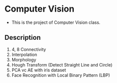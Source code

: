 # Computer Vision
- This is the project of Computer Vision class.

## Description
1) 4, 8 Connectivity
2) Interpolation
3) Morphology
4) Hough Transform (Detect Straight Line and Circle)
5) PCA vc AE with iris dataset
6) Face Recognition with Local Binary Pattern (LBP)
